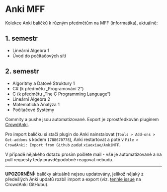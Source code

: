 # Anki MFF
Kolekce Anki balíčků k různým předmětům na MFF (informatika), aktuálně:

## 1. semestr
- Lineární Algebra 1
- Úvod do počítačových sítí

## 2. semestr
- Algoritmy a Datové Struktury 1
- C# (k předmětu „Programování 2“)
- C (k předmětu „The C Programming Language“)
- Lineární Algebra 2
- Matematická Analýza 1
- Počítačové Systémy

Commity a pushe jsou automatizované. Export je zprostředkován pluginem [CrowdAnki](https://ankiweb.net/shared/info/1788670778).

Pro import balíčku si stačí plugin do Anki nainstalovat (`Tools > Add-ons > Get-addons` s kódem `1788670778`), Anki restartovat a poté v `File > CrowdAnki: Import from Github` zadat `xiaoxiae/AnkiMFF`.

V případě nějakého dotazu prosím pošlete mail - vše je automatizované a na pull requesty tedy pravděpodobně reagovat nebudu.

---

**UPOZORNĚNÍ:** balíčky aktuálně nejsou updatovány, jelikož nějaký z předešlých Anki updatů rozbil import a export (viz. [tenhle issue](https://github.com/Stvad/CrowdAnki/issues/84) na CrowdAnki GitHubu).
